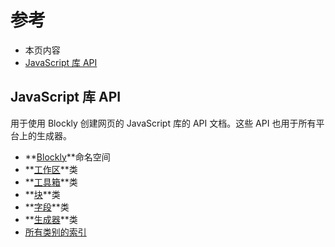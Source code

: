 # 参考

- 本页内容
- [JavaScript 库 API](https://developers.google.com/blockly/reference/overview#javascript_library_apis)

## JavaScript 库 API

用于使用 Blockly 创建网页的 JavaScript 库的 API 文档。这些 API 也用于所有平台上的生成器。

- **[Blockly](https://developers.google.com/blockly/reference/js/Blockly)**命名空间
- **[工作区](https://developers.google.com/blockly/reference/js/Blockly.Workspace)**类
- **[工具箱](https://developers.google.com/blockly/reference/js/Blockly.Toolbox)**类
- **[块](https://developers.google.com/blockly/reference/js/Blockly.Block)**类
- **[字段](https://developers.google.com/blockly/reference/js/Blockly.Field)**类
- **[生成器](https://developers.google.com/blockly/reference/js/Blockly.Generator)**类
- [所有类别的索引](https://developers.google.com/blockly/reference/js)
